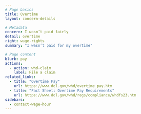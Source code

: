 ```yaml
---
# Page basics
title: Overtime
layout: concern-details

# Metadata
concern: I wasn’t paid fairly
detail: overtime
right: wage-rights
summary: "I wasn’t paid for my overtime"

# Page content
blurb: pay
actions:
  - action: whd-claim
    label: File a claim
related_links:
  - title: "Overtime Pay"
    url: https://www.dol.gov/whd/overtime_pay.htm
  - title: "Fact Sheet: Overtime Pay Requirements"
    url: https://www.dol.gov/whd/regs/compliance/whdfs23.htm
sidebars:
  - contact-wage-hour
---
```


